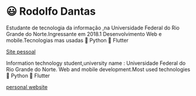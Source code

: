# :smiley: Rodolfo Dantas

  Estudante de tecnologia da informação ,na Universidade Federal do Rio Grande do Norte.Ingressante em 2018.1
  Desenvolvimento Web e mobile.Tecnologias mas usadas :snake: Python  :mobile_phone_off: Flutter
  
  [Site pessoal](https://rodolfodantas.com.br)
  
  Information technology student,university name : Universidade Federal do Rio Grande do Norte.
  Web and mobile development.Most used technologies   :snake: Python  :mobile_phone_off: Flutter
  
  [personal website](https://rodolfodantas.com.br)
  


  
